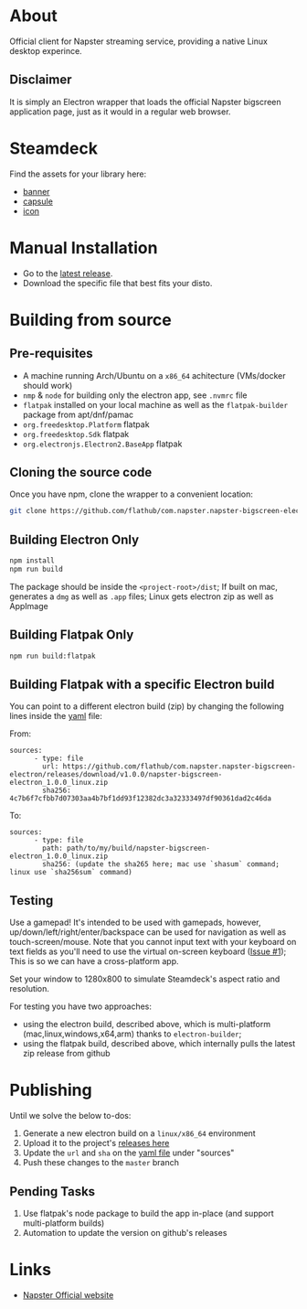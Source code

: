 # About

Official client for Napster streaming service, providing a native Linux desktop experince.

## Disclaimer

It is simply an Electron wrapper that loads the official Napster bigscreen application page, just as it would in a regular web browser.

# Steamdeck

Find the assets for your library here:

- [banner](./assets/steamdeck/banner.png)
- [capsule](./assets/steamdeck/capsule.png)
- [icon](./assets/steamdeck/icon.png)

# Manual Installation

- Go to the [latest release](https://github.com/flathub/com.napster.napster-bigscreen-electron/releases/latest).
- Download the specific file that best fits your disto.

# Building from source

## Pre-requisites

- A machine running Arch/Ubuntu on a `x86_64` achitecture (VMs/docker should work)
- `nmp` & `node` for building only the electron app, see `.nvmrc` file
- `flatpak` installed on your local machine as well as the `flatpak-builder` package from apt/dnf/pamac
- `org.freedesktop.Platform` flatpak
- `org.freedesktop.Sdk` flatpak
- `org.electronjs.Electron2.BaseApp` flatpak

## Cloning the source code

Once you have npm, clone the wrapper to a convenient location:

```bash
git clone https://github.com/flathub/com.napster.napster-bigscreen-electron.git
```

## Building Electron Only

```bash
npm install
npm run build
```

The package should be inside the `<project-root>/dist`; If built on mac, generates a `dmg` as well as `.app` files; Linux gets electron zip as well as AppImage

## Building Flatpak Only

```bash
npm run build:flatpak
```

## Building Flatpak with a specific Electron build

You can point to a different electron build (zip) by changing the following lines inside the [yaml](./com.napster.napster-bigscreen-electron.yaml) file:

From:

```
sources:
      - type: file
        url: https://github.com/flathub/com.napster.napster-bigscreen-electron/releases/download/v1.0.0/napster-bigscreen-electron_1.0.0_linux.zip
        sha256: 4c7b6f7cfbb7d07303aa4b7bf1dd93f12382dc3a32333497df90361dad2c46da
```

To:

```
sources:
      - type: file
        path: path/to/my/build/napster-bigscreen-electron_1.0.0_linux.zip
        sha256: (update the sha265 here; mac use `shasum` command; linux use `sha256sum` command)
```

## Testing

Use a gamepad! It's intended to be used with gamepads, however, up/down/left/right/enter/backspace can be used for navigation as well as touch-screen/mouse. Note that you cannot input text with your keyboard on text fields as you'll need to use the virtual on-screen keyboard ([Issue #1](https://github.com/flathub/com.napster.napster-bigscreen-electron/issues/1)); This is so we can have a cross-platform app.

Set your window to 1280x800 to simulate Steamdeck's aspect ratio and resolution.

For testing you have two approaches:

- using the electron build, described above, which is multi-platform (mac,linux,windows,x64,arm) thanks to `electron-builder`;
- using the flatpak build, described above, which internally pulls the latest zip release from github

# Publishing

Until we solve the below to-dos:

1. Generate a new electron build on a `linux/x86_64` environment
1. Upload it to the project's [releases here](https://github.com/flathub/com.napster.napster-bigscreen-electron/releases)
1. Update the `url` and `sha` on the [yaml file](./com.napster.napster-bigscreen-electron.yaml) under "sources"
1. Push these changes to the `master` branch

## Pending Tasks

1. Use flatpak's node package to build the app in-place (and support multi-platform builds)
1. Automation to update the version on github's releases

# Links

- [Napster Official website](https://www.napster.com/)
